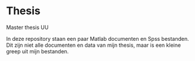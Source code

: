 # Thesis
Master thesis UU

In deze repository staan een paar Matlab documenten en Spss bestanden. Dit zijn niet alle documenten en data van mijn thesis, maar is een kleine greep uit mijn bestanden.
